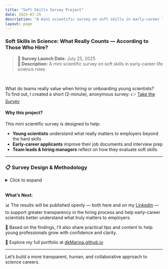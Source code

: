 ```yaml
---
title: "Soft Skills Survey Project"
date: 2025-07-25
description: "A mini scientific survey on soft skills in early-career life science roles"
layout: page
---
```


### Soft Skills in Science: What Really Counts — According to Those Who Hire?
> **📅 Survey Launch Date:** July 25, 2025  
> **📄 Description:** A mini scientific survey on soft skills in early-career life science roles
<br>

What do teams really value when hiring or onboarding young scientists?  <br>
To find out, I created a short (2-minute), anonymous survey:  👉 [Take the Survey](https://lnkd.in/dCs4Bej8)
<br>

#### Why this project?

This mini scientific survey is designed to help:

- **Young scientists** understand what really matters to employers beyond the hard skills
- **Early-career applicants** improve their job documents and interview prep
- **Team leads & hiring managers** reflect on how they evaluate soft skills
  

---
### 📋 Survey Design & Methodology 

<details>
<summary> Click to expand</summary>
<br>
  
Goal:  
The survey was created to gather information on which soft skills and personal qualities are most valued by professionals in the life sciences field when hiring or collaborating with early-career specialists. <br>

Audience:  
The survey targets team leads, hiring managers, and talent acquisition professionals primarily within the life sciences sector. <br>

Method: 
The survey is a brief, anonymous online questionnaire, hosted on Google Forms, and designed for quick completion. It combines quantitative ranking questions and qualitative open-ended prompts to capture both prioritized soft skills and deeper insights from respondents. Additional questions classify participants by their professional background to contextualize the results. <br>

The survey is being shared via professional networks, social media platforms, and personal outreach to relevant contacts in the life sciences field. Once responses are collected, the data will be analyzed statistically and visualized to highlight key patterns and insights. <br>

</details>
<br>

**What’s Next:**  

📊 The results will be published openly — both here and on my [LinkedIn](https://www.linkedin.com/in/maryna-aumayr-71110b93/) — to support greater transparency in the hiring process and help early-career scientists better understand what truly matters to employers.

📌 Based on the findings, I’ll also share practical tips and content to help young professionals grow with confidence and clarity.

🔗  Explore my full portfolio at [dkMarina.github.io](https://dkMarina.github.io)

---

Let’s build a more transparent, human, and collaborative approach to science careers.
